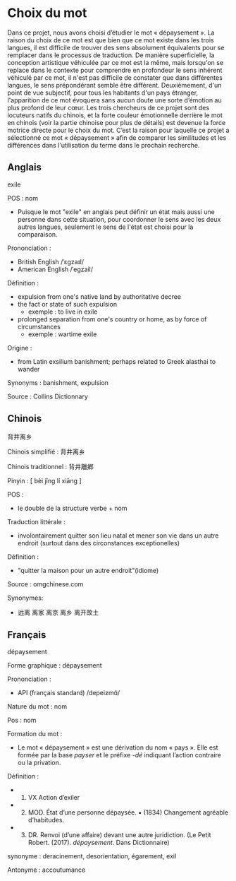 # Choix du mot

Dans ce projet, nous avons choisi d’étudier le mot « dépaysement ». La raison du choix de ce mot est que bien que ce mot existe dans les trois langues, il est difficile de trouver des sens absolument équivalents pour se remplacer dans le processus de traduction. De manière superficielle, la conception artistique véhiculée par ce mot est la même, mais lorsqu'on se replace dans le contexte pour comprendre en profondeur le sens inhérent véhiculé par ce mot, il n'est pas difficile de constater que dans différentes langues, le sens prépondérant semble être différent. Deuxièmement, d'un point de vue subjectif, pour tous les habitants d'un pays étranger, l'apparition de ce mot évoquera sans aucun doute une sorte d’émotion au plus profond de leur cœur. Les trois chercheurs de ce projet sont des locuteurs natifs du chinois, et la forte couleur émotionnelle derrière le mot en chinois (voir la partie chinoise pour plus de détails) est devenue la force motrice directe pour le choix du mot. C’est la raison pour laquelle ce projet a sélectionné ce mot « dépaysement » afin de comparer les similitudes et les différences dans l'utilisation du terme dans le prochain recherche.

## Anglais
exile

POS : nom
- Puisque le mot "exile" en anglais peut définir un état mais aussi une personne dans cette situation, pour coordonner le sens avec les deux autres langues, seulement le sens de l'état est choisi pour la comparaison.

Prononciation :
- British English /ˈɛɡzaɪl/
- American English /ˈeɡzail/

Définition :
- expulsion from one's native land by authoritative decree
- the fact or state of such expulsion 
	- exemple : to live in exile
- prolonged separation from one's country or home, as by force of circumstances
	- exemple : wartime exile

Origine :
- from Latin exsilium banishment; perhaps related to Greek alasthai to wander

Synonyms : banishment, expulsion

Source : Collins Dictionnary


## Chinois
背井离乡

Chinois simplifié :  背井离乡

Chinois traditionnel : 背井離鄕

Pinyin : [ bèi jǐng lí xiāng ]

POS : 
- le double de la structure verbe + nom

Traduction littérale : 
- involontairement quitter son lieu natal et mener son vie dans un autre endroit (surtout dans des circonstances exceptionelles)

Définition : 
- "quitter la maison pour un autre endroit"(idiome)

Source : omgchinese.com
	
Synonymes:
- 远离 离家 离京 离乡 离开故土


## Français
dépaysement

Forme graphique : dépaysement

Prononciation :
- API (français standard) /depeizmɑ̃/

Nature du mot : nom

Pos : nom

Formation du mot :
- Le mot « dépaysement » est une dérivation du nom « pays ». Elle est formée par la base *payser* et le préfixe *-dé* indiquant l’action contraire ou la privation. 

Définition :
- 1. VX Action d’exiler 
- 2. MOD. État d’une personne dépaysée. ▪ (1834) Changement agréable d’habitudes. 
- 3. DR. Renvoi (d’une affaire) devant une autre juridiction. 
(Le Petit Robert. (2017). *dépaysement*. Dans Dictionnaire)

synonyme : deracinement, desorientation, égarement, exil

Antonyme : accoutumance

